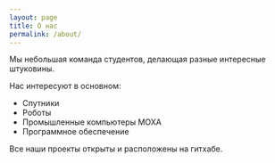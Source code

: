 ```yaml
---
layout: page
title: О нас
permalink: /about/
---
```


Мы небольшая команда студентов, делающая разные интересные штуковины.

Нас интересуют в основном:

* Спутники
* Роботы
* Промышленные компьютеры MOXA
* Программное обеспечение

Все наши проекты открыты и расположены на гитхабе.

